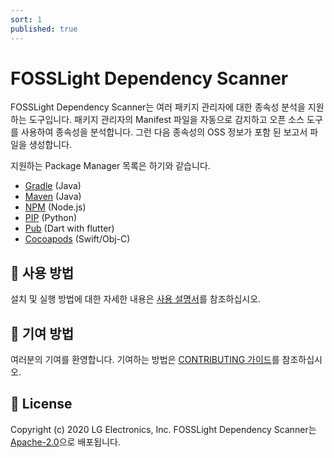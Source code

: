 ```yaml
---
sort: 1
published: true
---
```

# FOSSLight Dependency Scanner

FOSSLight Dependency Scanner는 여러 패키지 관리자에 대한 종속성 분석을 지원하는 도구입니다. 패키지 관리자의 Manifest 파일을 자동으로 감지하고 오픈 소스 도구를 사용하여 종속성을 분석합니다. 그런 다음 종속성의 OSS 정보가 포함 된 보고서 파일을 생성합니다. 

지원하는 Package Manager 목록은 하기와 같습니다.
- [Gradle](https://gradle.org/) (Java)
- [Maven](http://maven.apache.org/) (Java)
- [NPM](https://www.npmjs.com/) (Node.js)
- [PIP](https://pip.pypa.io/) (Python)
- [Pub](https://pub.dev/) (Dart with flutter)
- [Cocoapods](https://cocoapods.org/) (Swift/Obj-C)

## 📖 사용 방법
설치 및 실행 방법에 대한 자세한 내용은 [사용 설명서](1_userguide.md)를 참조하십시오.

## 👏 기여 방법
여러분의 기여를 환영합니다.
기여하는 방법은 [CONTRIBUTING 가이드](2_contribute.md)를 참조하십시오.

## 📄 License
Copyright (c) 2020 LG Electronics, Inc.
FOSSLight Dependency Scanner는 [Apache-2.0][apache]으로 배포됩니다.

[apache]: https://github.com/fosslight/fosslight_dependency_scanner/blob/main/LICENSE